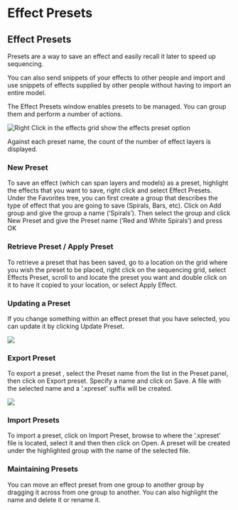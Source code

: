 # Effect Presets

## Effect Presets

Presets are a way to save an effect and easily recall it later to speed up sequencing.

You can also send snippets of your effects to other people and import and use snippets of effects supplied by other people without having to import an entire model.

The Effect Presets window enables presets to be managed. You can group them and perform a number of actions.

![Right Click in the effects grid show the effects preset option](https://lh6.googleusercontent.com/7kqNAZnXFBdSChI5Ce_ddbaEXUDUfPtR-uC7NsKAA99F5szykqAPKcHN0YipT1Cx_PaA2TeMyicVZ_Cibg93rTyr1-_4B-a2yxWo67CBHgV7zwaXZpyYDIwAKO4jeFYW1nohUlHX)

Against each preset name, the count of the number of effect layers is displayed.

### New Preset

To save an effect \(which can span layers and models\) as a preset, highlight the effects that you want to save, right click and select Effect Presets.  Under the Favorites tree, you can first create a group that describes the type of effect that you are going to save \(Spirals, Bars, etc\). Click on Add group and give the group a name \(‘Spirals’\).  Then select the group and click New Preset and give the Preset name \(‘Red and White Spirals’\) and press OK

### Retrieve Preset / Apply Preset

To retrieve a preset that has been saved, go to a location on the grid where you wish the preset to be placed, right click on the sequencing grid, select Effects Preset, scroll to and locate the preset you want and double click on it to have it copied to your location, or select Apply Effect.

### Updating a Preset

If you change something within an effect preset that you have selected, you can update it by clicking Update Preset.

![](https://lh5.googleusercontent.com/3sIPfAOybF8jAaI6shHaGaCy__vvntCGpegYgqM7UbSnCqwjO3Bj3JUv8cpfJ9whwc0nKxaUBvit3J1-eHCrst80qlG0ZmpoNdS3DtRM20RG2t4Ytu8juPdxImqvvWez3Jf7AB9N)

### Export Preset

To export a preset , select the Preset name from the list in the Preset panel, then click on Export preset. Specify a name and click on Save. A file with the selected name and a ‘.xpreset’ suffix  will be created.

![](https://lh4.googleusercontent.com/4RlSLa0Am4npMeqlVBHLn1gtsThAxBWv9lOfvyDf3QNxqXAVotwX2usWI1g5usl3julVTzJGX9MXayp64SBkOeTfxvB4kvWk5NfRc0IrqJAwQkAoXT_0qaqKcnLLIwco7pnn6ZqQ)

### Import Presets

To import a preset, click on Import Preset, browse to where the  ‘.xpreset’ file is located, select it and then then click on Open. A preset will be created under the highlighted  group with the name of the selected file.

### Maintaining Presets

You can move an effect preset from one group to another group by dragging it across from one group to another. You can also highlight the name and delete it or rename it.

